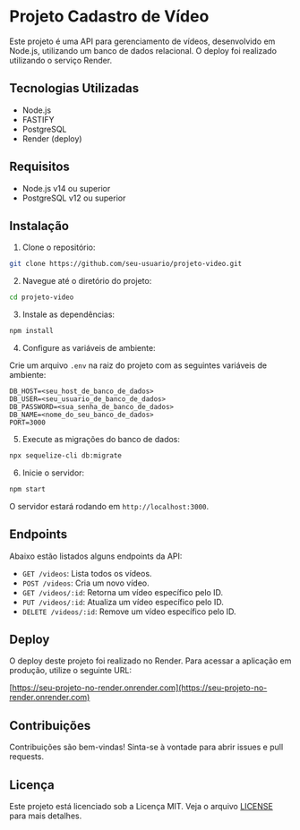 # Projeto Cadastro de Vídeo

Este projeto é uma API para gerenciamento de vídeos, desenvolvido em Node.js, utilizando um banco de dados relacional. O deploy foi realizado utilizando o serviço Render.

## Tecnologias Utilizadas

- Node.js
- FASTIFY
- PostgreSQL
- Render (deploy)

## Requisitos

- Node.js v14 ou superior
- PostgreSQL v12 ou superior

## Instalação

1. Clone o repositório:

```bash
git clone https://github.com/seu-usuario/projeto-video.git
```

2. Navegue até o diretório do projeto:

```bash
cd projeto-video
```

3. Instale as dependências:

```bash
npm install
```

4. Configure as variáveis de ambiente:

Crie um arquivo `.env` na raiz do projeto com as seguintes variáveis de ambiente:

```env
DB_HOST=<seu_host_de_banco_de_dados>
DB_USER=<seu_usuario_de_banco_de_dados>
DB_PASSWORD=<sua_senha_de_banco_de_dados>
DB_NAME=<nome_do_seu_banco_de_dados>
PORT=3000
```

5. Execute as migrações do banco de dados:

```bash
npx sequelize-cli db:migrate
```

6. Inicie o servidor:

```bash
npm start
```

O servidor estará rodando em `http://localhost:3000`.

## Endpoints

Abaixo estão listados alguns endpoints da API:

- `GET /videos`: Lista todos os vídeos.
- `POST /videos`: Cria um novo vídeo.
- `GET /videos/:id`: Retorna um vídeo específico pelo ID.
- `PUT /videos/:id`: Atualiza um vídeo específico pelo ID.
- `DELETE /videos/:id`: Remove um vídeo específico pelo ID.

## Deploy

O deploy deste projeto foi realizado no Render. Para acessar a aplicação em produção, utilize o seguinte URL:

[https://seu-projeto-no-render.onrender.com](https://seu-projeto-no-render.onrender.com)

## Contribuições

Contribuições são bem-vindas! Sinta-se à vontade para abrir issues e pull requests.

## Licença

Este projeto está licenciado sob a Licença MIT. Veja o arquivo [LICENSE](LICENSE) para mais detalhes.
```

